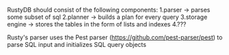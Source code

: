 RustyDB should consist of the following components:
1.parser -> parses some subset of sql
2.planner -> builds a plan for every query
3.storage engine -> stores the tables in the form of lists and indexes
4.???

Rusty's parser uses the Pest parser (https://github.com/pest-parser/pest) to parse 
SQL input and initializes SQL query objects

